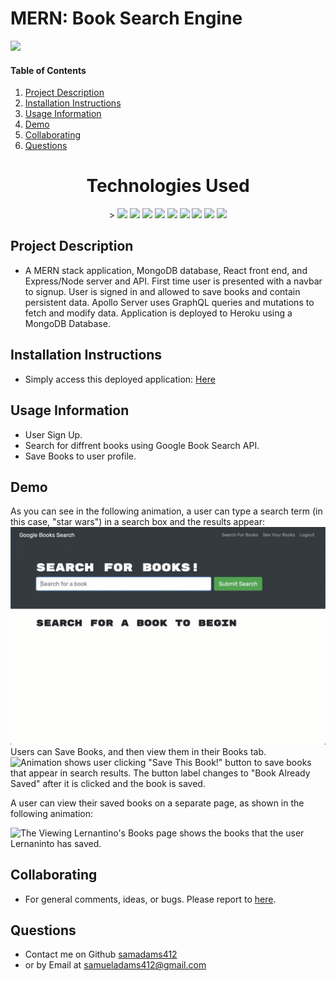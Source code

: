 # MERN: Book Search Engine

![](https://img.shields.io/badge/License-MIT-yellowgreen)

#### Table of Contents

1. [Project Description](#project-description)
2. [Installation Instructions](#installation-instructions)
3. [Usage Information](#usage-information)
4. [Demo](#demo)
5. [Collaborating](#collaborating)
6. [Questions](#questions)

<h1 align="center">Technologies Used</h1>
<p align="center">
    >
    <img src="https://img.shields.io/badge/React.js-blue" />
    <img src="https://img.shields.io/badge/GraphQL-pink" />
    <img src="https://img.shields.io/badge/ApolloServer-black" />
    <img src="https://img.shields.io/badge/MongoDB-green" />
    <img src="https://img.shields.io/badge/Express.js-orange" />
    <img src="https://img.shields.io/badge/Mongoose-darkred" />
    <img src="https://img.shields.io/badge/Node.js-red" />
    <img src="https://img.shields.io/badge/Heroku-purple" />
    <img src="https://img.shields.io/badge/Google Books API-Green" />
</p>

## Project Description

- A MERN stack application, MongoDB database, React front end, and Express/Node server and API. First time user is presented with a navbar to signup. User is signed in and allowed to save books and contain persistent data. Apollo Server uses GraphQL queries and mutations to fetch and modify data. Application is deployed to Heroku using a MongoDB Database. 

## Installation Instructions

- Simply access this deployed application: [Here](https://protected-thicket-92650.herokuapp.com/)

## Usage Information

- User Sign Up.
- Search for diffrent books using Google Book Search API.
- Save Books to user profile.

## Demo


As you can see in the following animation, a user can type a search term (in this case, "star wars") in a search box and the results appear:
![Animation shows "star wars" typed into a search box and books about Star Wars appearing as results.](./assets/images/demo1.gif)
Users can Save Books, and then view them in their Books tab.
![Animation shows user clicking "Save This Book!" button to save books that appear in search results. The button label changes to "Book Already Saved" after it is clicked and the book is saved.](./assets/images/demo2.gif)

A user can view their saved books on a separate page, as shown in the following animation:

![The Viewing Lernantino's Books page shows the books that the user Lernaninto has saved.](./assets/images/demo3.gif)

## Collaborating

- For general comments, ideas, or bugs. Please report to [here](https://github.com/samadams412/bookSearchEng/issues).

## Questions

- Contact me on Github [samadams412](https://github.com/samadams412)
- or by Email at samueladams412@gmail.com
